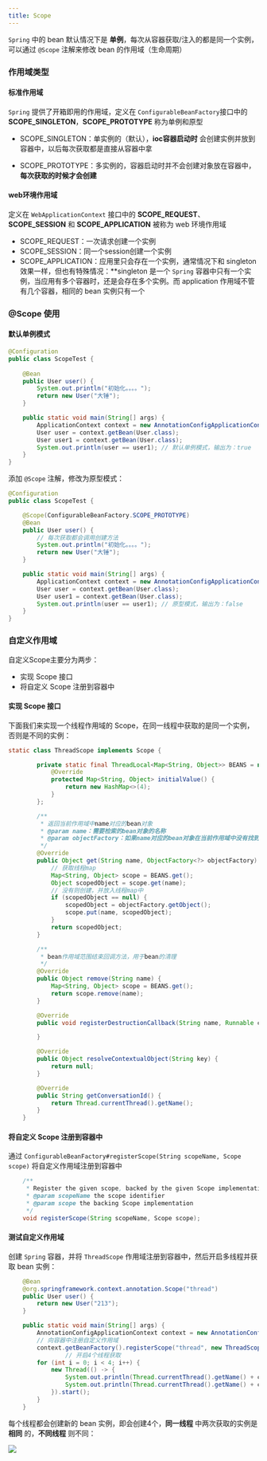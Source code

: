 ```yaml
---
title: Scope
---
```




`Spring` 中的 bean 默认情况下是 **单例**，每次从容器获取/注入的都是同一个实例，可以通过 `@Scope` 注解来修改 bean 的作用域（生命周期）



### 作用域类型

#### 标准作用域

`Spring` 提供了开箱即用的作用域，定义在 `ConfigurableBeanFactory`接口中的 **SCOPE_SINGLETON**，**SCOPE_PROTOTYPE** 称为单例和原型

- SCOPE_SINGLETON：单实例的（默认），**ioc容器启动时** 会创建实例并放到容器中，以后每次获取都是直接从容器中拿

- SCOPE_PROTOTYPE：多实例的，容器启动时并不会创建对象放在容器中，**每次获取的时候才会创建**



#### web环境作用域

定义在 `WebApplicationContext` 接口中的 **SCOPE_REQUEST**、**SCOPE_SESSION** 和 **SCOPE_APPLICATION** 被称为 web 环境作用域

- SCOPE_REQUEST：一次请求创建一个实例
- SCOPE_SESSION：同一个session创建一个实例
- SCOPE_APPLICATION：应用里只会存在一个实例，通常情况下和 singleton 效果一样，但也有特殊情况：**singleton 是一个 `Spring` 容器中只有一个实例，当应用有多个容器时，还是会存在多个实例。而 application 作用域不管有几个容器，相同的 bean 实例只有一个



### @Scope 使用

#### 默认单例模式

```java
@Configuration
public class ScopeTest {
    
    @Bean
    public User user() {
        System.out.println("初始化。。。。");
        return new User("大锤");
    }

    public static void main(String[] args) {
        ApplicationContext context = new AnnotationConfigApplicationContext(ScopeTest.class);
        User user = context.getBean(User.class);
        User user1 = context.getBean(User.class);
        System.out.println(user == user1); // 默认单例模式，输出为：true
    }
}
```



添加 `@Scope` 注解，修改为原型模式：

```java
@Configuration
public class ScopeTest {

    @Scope(ConfigurableBeanFactory.SCOPE_PROTOTYPE)
    @Bean
    public User user() {
        // 每次获取都会调用创建方法
        System.out.println("初始化。。。。");
        return new User("大锤");
    }

    public static void main(String[] args) {
        ApplicationContext context = new AnnotationConfigApplicationContext(ScopeTest.class);
        User user = context.getBean(User.class);
        User user1 = context.getBean(User.class);
        System.out.println(user == user1); // 原型模式，输出为：false
    }
}
```



### 自定义作用域

自定义Scope主要分为两步：

- 实现 Scope 接口
- 将自定义 Scope 注册到容器中



#### 实现 Scope 接口

下面我们来实现一个线程作用域的 Scope，在同一线程中获取的是同一个实例，否则是不同的实例：

```java
static class ThreadScope implements Scope {

        private static final ThreadLocal<Map<String, Object>> BEANS = new NamedThreadLocal<>("ThreadScope") {
            @Override
            protected Map<String, Object> initialValue() {
                return new HashMap<>(4);
            }
        };

        /**
         * 返回当前作用域中name对应的bean对象
         * @param name：需要检索的bean对象的名称
         * @param objectFactory：如果name对应的bean对象在当前作用域中没有找到，那么可以调用这个objectFactory来创建这个bean对象
         */
        @Override
        public Object get(String name, ObjectFactory<?> objectFactory) {
            // 获取线程map
            Map<String, Object> scope = BEANS.get();
            Object scopedObject = scope.get(name);
            // 没有则创建，并放入线程map中
            if (scopedObject == null) {
                scopedObject = objectFactory.getObject();
                scope.put(name, scopedObject);
            }
            return scopedObject;
        }

        /**
         * bean作用域范围结束回调方法，用于bean的清理
         */
        @Override
        public Object remove(String name) {
            Map<String, Object> scope = BEANS.get();
            return scope.remove(name);
        }

        @Override
        public void registerDestructionCallback(String name, Runnable callback) {

        }

        @Override
        public Object resolveContextualObject(String key) {
            return null;
        }

        @Override
        public String getConversationId() {
            return Thread.currentThread().getName();
        }
    }
```



#### 将自定义 Scope 注册到容器中

通过 `ConfigurableBeanFactory#registerScope(String scopeName, Scope scope)` 将自定义作用域注册到容器中

```java
	/**
	 * Register the given scope, backed by the given Scope implementation.
	 * @param scopeName the scope identifier
	 * @param scope the backing Scope implementation
	 */
	void registerScope(String scopeName, Scope scope);
```



#### 测试自定义作用域

创建 `Spring` 容器，并将 `ThreadScope` 作用域注册到容器中，然后开启多线程并获取 bean 实例：

```java
    @Bean
    @org.springframework.context.annotation.Scope("thread")
    public User user() {
        return new User("213");
    }    

    public static void main(String[] args) {
        AnnotationConfigApplicationContext context = new AnnotationConfigApplicationContext(CustomScopeTest.class);
        // 向容器中注册自定义作用域
        context.getBeanFactory().registerScope("thread", new ThreadScope());
				// 开启4个线程获取
        for (int i = 0; i < 4; i++) {
            new Thread(() -> {
                System.out.println(Thread.currentThread().getName() + context.getBean(User.class ));
                System.out.println(Thread.currentThread().getName() + context.getBean(User.class ));
            }).start();
        }
    }
```





每个线程都会创建新的 bean 实例，即会创建4个，**同一线程** 中两次获取的实例是 **相同** 的，**不同线程** 则不同：

![](https://ddmcc-1255635056.cos.ap-guangzhou.myqcloud.com/WeChat42763bc5750d14a238cb3fc2159fa9cd.png)





